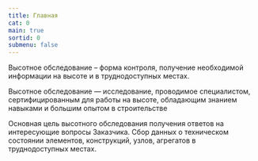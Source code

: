 ```yaml
---
title: Главная
cat: 0
main: true
sortid: 0
submenu: false
---
```


Высотное обследование – форма контроля, получение необходимой информации на высоте и в труднодоступных местах. 

Высотное обследование — исследование, проводимое специалистом, сертифицированным для работы на высоте, обладающим знанием навыками и большим опытом в строительстве

Основная цель высотного обследования получения ответов на интересующие вопросы Заказчика. Сбор данных о техническом состоянии элементов, конструкций, узлов, агрегатов в труднодоступных местах.
